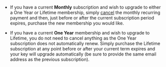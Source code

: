 * If you have a current **Monthly** subscription and wish to upgrade to either a One Year or Lifetime membership, simply [cancel](How-do-I-cancel-an-Emby-Premiere-subscription%3F) the monthly recurring payment and then, just before or after the current subscription period expires, purchase the new membership you would like.

* If you have a current **One Year** membership and wish to upgrade to Lifetime, you do not need to cancel anything as the One Year subscription does not automatically renew.  Simply purchase the Lifetime subscription at any point before or after your current term expires and your key will upgrade automatically (be sure to provide the same email address as the previous subscription).

